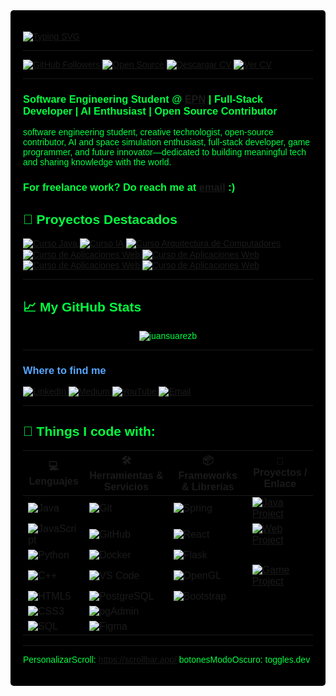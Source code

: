 <div style="font-family: 'Orbitron', sans-serif; background-color: #000000; color: #00FF41; padding: 20px; border-radius: 5px;">

[![Typing SVG](https://readme-typing-svg.demolab.com?font=Fira+Code&weight=600&size=60&duration=4963&pause=995&color=343434FB&background=FFFFFF&center=true&vCenter=true&width=1000&height=134&lines=Software+developer;Java+lover+%3C3;Open-Source+contribuitor)](https://git.io/typing-svg)



---

[![GitHub Followers](https://img.shields.io/github/followers/juansuarezb?style=flat&logo=github&label=Follow&logoColor=white&color=181717)](https://github.com/juansuarezb)
[![Open Source](https://img.shields.io/badge/Open%20Source-Love-informational?style=flat&logo=github&logoColor=white&color=4c1)](https://github.com/ellerbrock/open-source-badge/)
[![Descargar CV](https://img.shields.io/badge/Download%20CV-PDF-informational?style=flat&logo=adobeacrobatreader&logoColor=white&color=0A66C2)](https://github.com/juansuarezb/juansuarezb-CV/raw/main/HojaVidaSuarezJuan.pdf)
[![Ver CV](https://img.shields.io/badge/View%20CV-PDF-informational?style=flat&logo=readthedocs&logoColor=white&color=FF5733)](https://github.com/juansuarezb/juansuarezb-CV/blob/main/HojaVidaSuarezJuan.pdf)

---

<h3 align="left">
  Software Engineering Student @ <a href="https://www.epn.edu.ec/">EPN</a> |
  Full-Stack Developer |
  AI Enthusiast |
  Open Source Contributor 
</h3>

software engineering student, creative technologist, open-source contributor, AI and space simulation enthusiast, full-stack developer, game programmer, and future innovator—dedicated to building meaningful tech and sharing knowledge with the world.

<h3 align="left">For freelance work? Do reach me at <a href="mailto:juandisuarez87@hotmail.com">email</a> :)</h3>

## 🌟 Proyectos Destacados

<a href="https://github.com/juansuarezb/CursoJava">
  <img align="center" src="https://github-readme-stats.vercel.app/api/pin/?username=juansuarezb&repo=CursoJava&show_icons=true&line_height=27&title_color=6aa6f8&text_color=8a919a&icon_color=6aa6f8&bg_color=22272e&show_stars=true&star_color=ffd700" alt="Curso Java" />
</a>

<a href="https://github.com/juansuarezb/InteligenciaArtificial">
  <img align="center" src="https://github-readme-stats.vercel.app/api/pin/?username=juansuarezb&repo=InteligenciaArtificial&show_icons=true&line_height=27&title_color=6aa6f8&text_color=8a919a&icon_color=6aa6f8&bg_color=22272e&show_stars=true&star_color=ffd700" alt="Curso IA" />
</a>

<a href="https://github.com/juansuarezb/ArquitecturaDeComputadores">
  <img align="center" src="https://github-readme-stats.vercel.app/api/pin/?username=juansuarezb&repo=ArquitecturaDeComputadores&show_icons=true&line_height=27&title_color=6aa6f8&text_color=8a919a&icon_color=6aa6f8&bg_color=22272e&show_stars=true&star_color=ffd700" alt="Curso Arquitectura de Computadores" />
</a>

<a href="https://github.com/juansuarezb/AplicacionesWeb">
  <img align="center" src="https://github-readme-stats.vercel.app/api/pin/?username=juansuarezb&repo=AplicacionesWeb&show_icons=true&line_height=27&title_color=6aa6f8&text_color=8a919a&icon_color=6aa6f8&bg_color=22272e&show_stars=true&star_color=ffd700" alt="Curso de Aplicaciones Web" />
</a>

<a href="https://github.com/juansuarezb/GestionOrganizacional">
  <img align="center" src="https://github-readme-stats.vercel.app/api/pin/?username=juansuarezb&repo=GestionOrganizacional&show_icons=true&line_height=27&title_color=6aa6f8&text_color=8a919a&icon_color=6aa6f8&bg_color=22272e&show_stars=true&star_color=ffd700" alt="Curso de Aplicaciones Web" />
</a>

<a href="https://github.com/juansuarezb/CalidadDeSoftware">
  <img align="center" src="https://github-readme-stats.vercel.app/api/pin/?username=juansuarezb&repo=CalidadDeSoftware&show_icons=true&line_height=27&title_color=6aa6f8&text_color=8a919a&icon_color=6aa6f8&bg_color=22272e&show_stars=true&star_color=ffd700" alt="Curso de Aplicaciones Web" />
</a>


<a href="https://github.com/juansuarezb/BasesDeDatosDistribuidas">
  <img align="center" src="https://github-readme-stats.vercel.app/api/pin/?username=juansuarezb&repo=BasesDeDatosDistribuidas&show_icons=true&line_height=27&title_color=6aa6f8&text_color=8a919a&icon_color=6aa6f8&bg_color=22272e&show_stars=true&star_color=ffd700" alt="Curso de Aplicaciones Web" />
</a>





--- 
## 📈 My GitHub Stats

<p align="center">
  <img src="https://github-readme-stats.vercel.app/api?username=juansuarezb&show_icons=true&theme=gotham" alt="juansuarezb" />
</p>

---
<h3 style="color: #58a6ff;">Where to find me</h3>
<p>
  <a href="https://www.linkedin.com/in/suarezjuandb" target="_blank">
    <img alt="LinkedIn" src="https://img.shields.io/badge/LinkedIn-Connect-informational?style=flat&logo=linkedin&logoColor=white&color=0A66C2" />
  </a>
  <a href="https://medium.com/@juandisuarez87" target="_blank">
    <img alt="Medium" src="https://img.shields.io/badge/Medium-Read-informational?style=flat&logo=medium&logoColor=white&color=12100E" />
  </a>
  <a href="https://youtube.com/@dsb8091" target="_blank">
    <img alt="YouTube" src="https://img.shields.io/badge/YouTube-Subscribe-informational?style=flat&logo=youtube&logoColor=white&color=FF0000" />
  </a>
  <a href="mailto:juandisuarez87@hotmail.com">
    <img alt="Email" src="https://img.shields.io/badge/Email-Contact-informational?style=flat&logo=gmail&logoColor=white&color=D14836" />
  </a>
</p>

---
## 👾 Things I code with:

| 💻 **Lenguajes** | 🛠️ **Herramientas & Servicios** | 📦 **Frameworks & Librerías** | 🚀 **Proyectos / Enlace** |
| - | - | - | - |
| ![Java](https://img.shields.io/badge/Code-Java-informational?style=flat&logo=openjdk&logoColor=white&color=6aa6f8) | ![Git](https://img.shields.io/badge/Tools-Git-informational?style=flat&logo=git&logoColor=white&color=6aa6f8) | ![Spring](https://img.shields.io/badge/Framework-Spring-informational?style=flat&logo=spring&logoColor=white&color=6aa6f8) | [![Java Project](https://img.shields.io/badge/-My_Java_Project-0d1117?style=flat-square&logo=github&logoColor=white)](https://github.com/juansuarezb) |
| ![JavaScript](https://img.shields.io/badge/Code-JavaScript-informational?style=flat&logo=javascript&logoColor=white&color=6aa6f8) | ![GitHub](https://img.shields.io/badge/Tools-GitHub-informational?style=flat&logo=github&logoColor=white&color=6aa6f8) | ![React](https://img.shields.io/badge/Framework-React-informational?style=flat&logo=react&logoColor=white&color=6aa6f8) | [![Web Project](https://img.shields.io/badge/-JS_Web_App-0d1117?style=flat-square&logo=github&logoColor=white)](https://github.com/juansuarezb) |
| ![Python](https://img.shields.io/badge/Code-Python-informational?style=flat&logo=python&logoColor=white&color=6aa6f8) | ![Docker](https://img.shields.io/badge/Tools-Docker-informational?style=flat&logo=docker&logoColor=white&color=6aa6f8) | ![Flask](https://img.shields.io/badge/Framework-Flask-informational?style=flat&logo=flask&logoColor=white&color=6aa6f8) | |
| ![C++](https://img.shields.io/badge/Code-C++-informational?style=flat&logo=c%2B%2B&logoColor=white&color=6aa6f8) | ![VS Code](https://img.shields.io/badge/IDE-VSCode-informational?style=flat&logo=visualstudiocode&logoColor=white&color=6aa6f8) | ![OpenGL](https://img.shields.io/badge/Graphics-OpenGL-informational?style=flat&logo=opengl&logoColor=white&color=6aa6f8) | [![Game Project](https://img.shields.io/badge/-OpenGL_Game-0d1117?style=flat-square&logo=github&logoColor=white)](https://github.com/juansuarezb) |
| ![HTML5](https://img.shields.io/badge/Code-HTML5-informational?style=flat&logo=html5&logoColor=white&color=6aa6f8) | ![PostgreSQL](https://img.shields.io/badge/DB-PostgreSQL-informational?style=flat&logo=postgresql&logoColor=white&color=6aa6f8) | ![Bootstrap](https://img.shields.io/badge/Framework-Bootstrap-informational?style=flat&logo=bootstrap&logoColor=white&color=6aa6f8) | |
| ![CSS3](https://img.shields.io/badge/Code-CSS3-informational?style=flat&logo=css3&logoColor=white&color=6aa6f8) | ![pgAdmin](https://img.shields.io/badge/DB_Tool-pgAdmin-informational?style=flat&logo=postgresql&logoColor=white&color=6aa6f8) |  | |
| ![SQL](https://img.shields.io/badge/Query-SQL-informational?style=flat&logo=sqlite&logoColor=white&color=6aa6f8) | ![Figma](https://img.shields.io/badge/Design-Figma-informational?style=flat&logo=figma&logoColor=white&color=6aa6f8) |  | |

---
PersonalizarScroll: https://scrollbar.app/
botonesModoOscuro: toggles.dev
